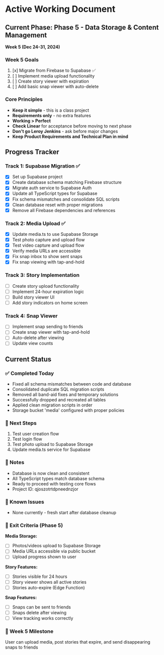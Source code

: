 # Active Working Document

## Current Phase: Phase 5 - Data Storage & Content Management
**Week 5 (Dec 24-31, 2024)**

### Week 5 Goals
1. [x] Migrate from Firebase to Supabase ✅
2. [ ] Implement media upload functionality  
3. [ ] Create story viewer with expiration
4. [ ] Add basic snap viewer with auto-delete

### Core Principles
- **Keep it simple** - this is a class project
- **Requirements only** - no extra features  
- **Working > Perfect**
- **Check Linear** for acceptance before moving to next phase
- **Don't go Leroy Jenkins** - ask before major changes
- **Keep Product Requirements and Technical Plan in mind**

## Progress Tracker

### Track 1: Supabase Migration ✅
- [x] Set up Supabase project
- [x] Create database schema matching Firebase structure
- [x] Migrate auth service to Supabase Auth
- [x] Update all TypeScript types for Supabase
- [x] Fix schema mismatches and consolidate SQL scripts
- [x] Clean database reset with proper migrations
- [x] Remove all Firebase dependencies and references

### Track 2: Media Upload ✅
- [x] Update media.ts to use Supabase Storage
- [x] Test photo capture and upload flow
- [x] Test video capture and upload flow
- [x] Verify media URLs are accessible
- [x] Fix snap inbox to show sent snaps
- [x] Fix snap viewing with tap-and-hold

### Track 3: Story Implementation
- [ ] Create story upload functionality
- [ ] Implement 24-hour expiration logic
- [ ] Build story viewer UI
- [ ] Add story indicators on home screen

### Track 4: Snap Viewer
- [ ] Implement snap sending to friends
- [ ] Create snap viewer with tap-and-hold
- [ ] Auto-delete after viewing
- [ ] Update view counts

## Current Status

### ✅ Completed Today
- Fixed all schema mismatches between code and database
- Consolidated duplicate SQL migration scripts
- Removed all band-aid fixes and temporary solutions
- Successfully dropped and recreated all tables
- Applied clean migration scripts in order
- Storage bucket 'media' configured with proper policies

### 🔄 Next Steps
1. Test user creation flow
2. Test login flow  
3. Test photo upload to Supabase Storage
4. Update media.ts service for Supabase

### 📝 Notes
- Database is now clean and consistent
- All TypeScript types match database schema
- Ready to proceed with testing core flows
- Project ID: qjoszotrtdpneednzjor

### 🐛 Known Issues
- None currently - fresh start after database cleanup

### 🎯 Exit Criteria (Phase 5)
**Media Storage:**
- [ ] Photos/videos upload to Supabase Storage
- [ ] Media URLs accessible via public bucket
- [ ] Upload progress shown to user

**Story Features:**
- [ ] Stories visible for 24 hours
- [ ] Story viewer shows all active stories
- [ ] Stories auto-expire (Edge Function)

**Snap Features:**
- [ ] Snaps can be sent to friends
- [ ] Snaps delete after viewing
- [ ] View tracking works correctly

### 🏁 Week 5 Milestone
User can upload media, post stories that expire, and send disappearing snaps to friends